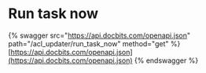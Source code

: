 # Run task now

{% swagger src="https://api.docbits.com/openapi.json" path="/acl_updater/run_task_now" method="get" %}
[https://api.docbits.com/openapi.json](https://api.docbits.com/openapi.json)
{% endswagger %}
